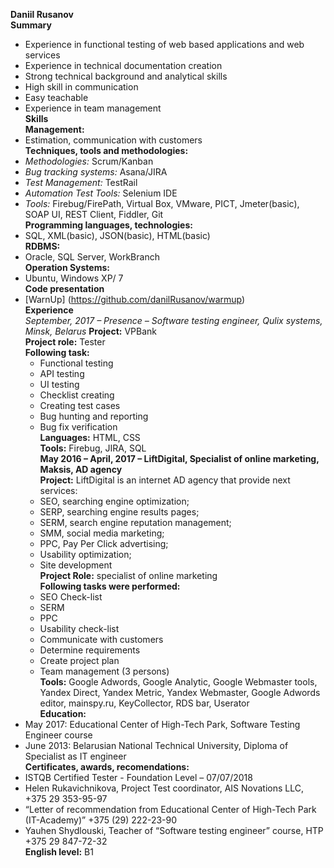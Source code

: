 **Daniil Rusanov**  
**Summary**  
 * Experience in functional testing of web based applications and web services
 * Experience in technical documentation creation
 * Strong technical background and analytical skills
 * High skill in communication
 * Easy teachable
 * Experience in team management  
**Skills**  
 **Management:** 
  * Estimation, communication with customers  
 **Techniques, tools and methodologies:** 
  * *Methodologies:* Scrum/Kanban
  * *Bug tracking systems:* Asana/JIRA
  * *Test Management:* TestRail
  * *Automation Test Tools:* Selenium IDE
  * *Tools:* Firebug/FirePath, Virtual Box, VMware, PICT, Jmeter(basic), SOAP UI, REST Client, Fiddler, Git  
 **Programming languages, technologies:** 
  * SQL, XML(basic), JSON(basic), HTML(basic)  
 **RDBMS:** 
  * Oracle, SQL Server, WorkBranch  
 **Operation Systems:**  
  * Ubuntu, Windows XP/ 7  
**Code presentation** 
 * [WarnUp] (https://github.com/danilRusanov/warmup)  
**Experience**  
 *September, 2017 – Presence – Software testing engineer, Qulix systems, Minsk, Belarus*
 	**Project:** VPBank  
	**Project role:** Tester  
    **Following task:**  
	 * Functional testing
	 * API testing
	 * UI testing
	 * Checklist creating
	 * Creating test cases
	 * Bug hunting and reporting
	 * Bug fix verification  
	**Languages:** HTML, CSS  
	**Tools:**  Firebug, JIRA, SQL  
 **May 2016 – April, 2017 – LiftDigital, Specialist of online marketing, Maksis, AD agency**  
	**Project:** LiftDigital is an internet AD agency that provide next services:
	 * SEO, searching engine optimization;
	 * SERP, searching engine results pages;
	 * SERM, search engine reputation management;
	 * SMM, social media marketing;
	 * PPC, Pay Per Click advertising;
	 * Usability optimization;
	 * Site development  
	**Project Role:** specialist of online marketing  
	**Following tasks were performed:**  
	 * SEO Check-list
	 * SERM
	 * PPC
	 * Usability check-list
	 * Communicate with customers
	 * Determine requirements
	 * Create project plan
	 * Team management (3 persons)  
	**Tools:**  Google Adwords, Google Analytic, Google Webmaster tools, Yandex Direct, Yandex Metric, Yandex Webmaster, Google Adwords editor, mainspy.ru, KeyCollector, RDS bar, Userator  
 **Education:**
  * May 2017:   Educational Center of High-Tech Park, Software Testing Engineer course
  * June 2013:  Belarusian National Technical University, Diploma of Specialist as IT engineer  
 **Certificates, awards, recomendations:**  
  * ISTQB Certified Tester - Foundation Level – 07/07/2018 
  * Helen Rukavichnikova, Project Test coordinator, AIS Novations LLC, +375 29 353-95-97 
  * “Letter of recommendation from Educational Center of High-Tech Park (IT-Academy)”  +375 (29) 222-23-90 
  * Yauhen Shydlouski, Teacher of “Software testing engineer” course, HTP +375 29 847-72-32  
 **English level:** B1
 

 
 

